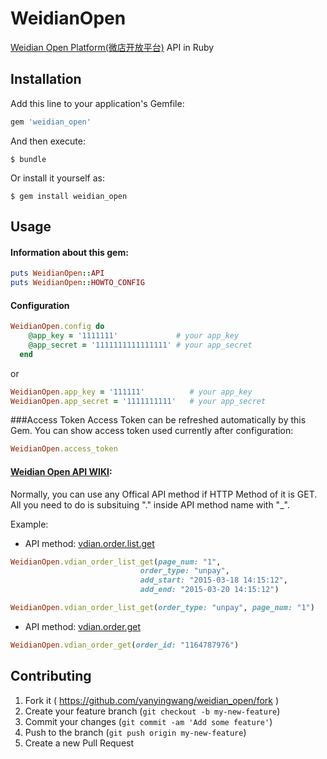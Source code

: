 WeidianOpen
=========
[Weidian Open Platform(微店开放平台)](http://open.weidian.com/) API in Ruby

## Installation
Add this line to your application's Gemfile:
```ruby
gem 'weidian_open'
```

And then execute:
```shell
$ bundle
```

Or install it yourself as:
```shell
$ gem install weidian_open
```

## Usage
#### Information about this gem:
```ruby
puts WeidianOpen::API
puts WeidianOpen::HOWTO_CONFIG
```

#### Configuration
```ruby
WeidianOpen.config do
    @app_key = '1111111'             # your app_key
    @app_secret = '1111111111111111' # your app_secret
  end
```
or
```ruby
WeidianOpen.app_key = '111111'          # your app_key
WeidianOpen.app_secret = '1111111111'   # your app_secret
```

###Access Token
Access Token can be refreshed automatically by this Gem.
You can show access token used currently after configuration:
```ruby
WeidianOpen.access_token
```

#### [Weidian Open API WIKI](http://wiki.open.weidian.com/):
Normally, you can use any Offical API method if HTTP Method of it is GET.
All you need to do is subsituing "." inside API method name with "_".

Example:
* API method: [vdian.order.list.get](http://wiki.open.weidian.com/index.php?title=%E8%8E%B7%E5%8F%96%E8%AE%A2%E5%8D%95%E5%88%97%E8%A1%A8)
```ruby
WeidianOpen.vdian_order_list_get(page_num: "1",
                             order_type: "unpay",
                             add_start: "2015-03-18 14:15:12",
                             add_end: "2015-03-20 14:15:12")

WeidianOpen.vdian_order_list_get(order_type: "unpay", page_num: "1")
```

* API method: [vdian.order.get](http://wiki.open.weidian.com/index.php?title=%E8%8E%B7%E5%8F%96%E8%AE%A2%E5%8D%95%E5%88%97%E8%A1%A8)
```ruby
WeidianOpen.vdian_order_get(order_id: "1164787976")
```

## Contributing
1. Fork it ( https://github.com/yanyingwang/weidian_open/fork )
2. Create your feature branch (`git checkout -b my-new-feature`)
3. Commit your changes (`git commit -am 'Add some feature'`)
4. Push to the branch (`git push origin my-new-feature`)
5. Create a new Pull Request

